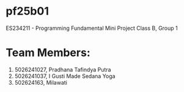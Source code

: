 # pf25b01
ES234211 - Programming Fundamental Mini Project
Class B, Group 1
# Team Members:
1. 5026241027, Pradhana Tafindya Putra
2. 5026241037, I Gusti Made Sedana Yoga
3. 502624163, Milawati
